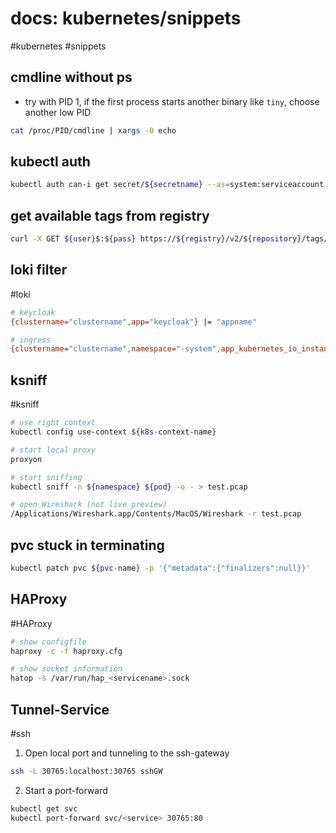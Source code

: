 # docs: kubernetes/snippets
#kubernetes #snippets 
## cmdline without ps
- try with PID 1, if the first process starts another binary like `tiny`, choose another low PID

```bash
cat /proc/PID/cmdline | xargs -0 echo
```

## kubectl auth
```bash
kubectl auth can-i get secret/${secretname} --as=system:serviceaccount:${namespace}:${serviceaccount} -n ${namespace}
```

## get available tags from registry
```bash
curl -X GET ${user}$:${pass} https://${registry}/v2/${repository}/tags/list 
```

## loki filter
#loki

```bash
# keycloak
{clustername="clustername",app="keycloak"} |= "appname"

# ingress
{clustername="clustername",namespace="-system",app_kubernetes_io_instance="ingress-class"} |= "app.domain"
```
 
## ksniff
#ksniff

```bash
# use right context
kubectl config use-context ${k8s-context-name}

# start local proxy
proxyon

# start sniffing
kubectl sniff -n ${namespace} ${pod} -o - > test.pcap

# open Wireshark (not live preview)
/Applications/Wireshark.app/Contents/MacOS/Wireshark -r test.pcap
```

## pvc stuck in terminating
```bash
kubectl patch pvc ${pvc-name} -p '{"metadata":{"finalizers":null}}'
```

## HAProxy
#HAProxy

```bash
# show configfile
haproxy -c -f haproxy.cfg

# show socket information
hatop -s /var/run/hap_<servicename>.sock
```

## Tunnel-Service
#ssh
1. Open local port and tunneling to the ssh-gateway
```bash
ssh -L 30765:localhost:30765 sshGW
```
2. Start a port-forward
```bash
kubectl get svc
kubectl port-forward svc/<service> 30765:80
```
